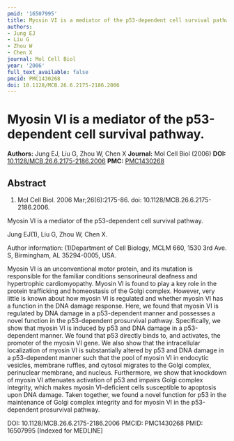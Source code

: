 ```yaml
---
pmid: '16507995'
title: Myosin VI is a mediator of the p53-dependent cell survival pathway.
authors:
- Jung EJ
- Liu G
- Zhou W
- Chen X
journal: Mol Cell Biol
year: '2006'
full_text_available: false
pmcid: PMC1430268
doi: 10.1128/MCB.26.6.2175-2186.2006
---
```


# Myosin VI is a mediator of the p53-dependent cell survival pathway.
**Authors:** Jung EJ, Liu G, Zhou W, Chen X
**Journal:** Mol Cell Biol (2006)
**DOI:** [10.1128/MCB.26.6.2175-2186.2006](https://doi.org/10.1128/MCB.26.6.2175-2186.2006)
**PMC:** [PMC1430268](https://www.ncbi.nlm.nih.gov/pmc/articles/PMC1430268/)

## Abstract

1. Mol Cell Biol. 2006 Mar;26(6):2175-86. doi: 10.1128/MCB.26.6.2175-2186.2006.

Myosin VI is a mediator of the p53-dependent cell survival pathway.

Jung EJ(1), Liu G, Zhou W, Chen X.

Author information:
(1)Department of Cell Biology, MCLM 660, 1530 3rd Ave. S, Birmingham, AL 
35294-0005, USA.

Myosin VI is an unconventional motor protein, and its mutation is responsible 
for the familiar conditions sensorineural deafness and hypertrophic 
cardiomyopathy. Myosin VI is found to play a key role in the protein trafficking 
and homeostasis of the Golgi complex. However, very little is known about how 
myosin VI is regulated and whether myosin VI has a function in the DNA damage 
response. Here, we found that myosin VI is regulated by DNA damage in a 
p53-dependent manner and possesses a novel function in the p53-dependent 
prosurvival pathway. Specifically, we show that myosin VI is induced by p53 and 
DNA damage in a p53-dependent manner. We found that p53 directly binds to, and 
activates, the promoter of the myosin VI gene. We also show that the 
intracellular localization of myosin VI is substantially altered by p53 and DNA 
damage in a p53-dependent manner such that the pool of myosin VI in endocytic 
vesicles, membrane ruffles, and cytosol migrates to the Golgi complex, 
perinuclear membrane, and nucleus. Furthermore, we show that knockdown of myosin 
VI attenuates activation of p53 and impairs Golgi complex integrity, which makes 
myosin VI-deficient cells susceptible to apoptosis upon DNA damage. Taken 
together, we found a novel function for p53 in the maintenance of Golgi complex 
integrity and for myosin VI in the p53-dependent prosurvival pathway.

DOI: 10.1128/MCB.26.6.2175-2186.2006
PMCID: PMC1430268
PMID: 16507995 [Indexed for MEDLINE]
